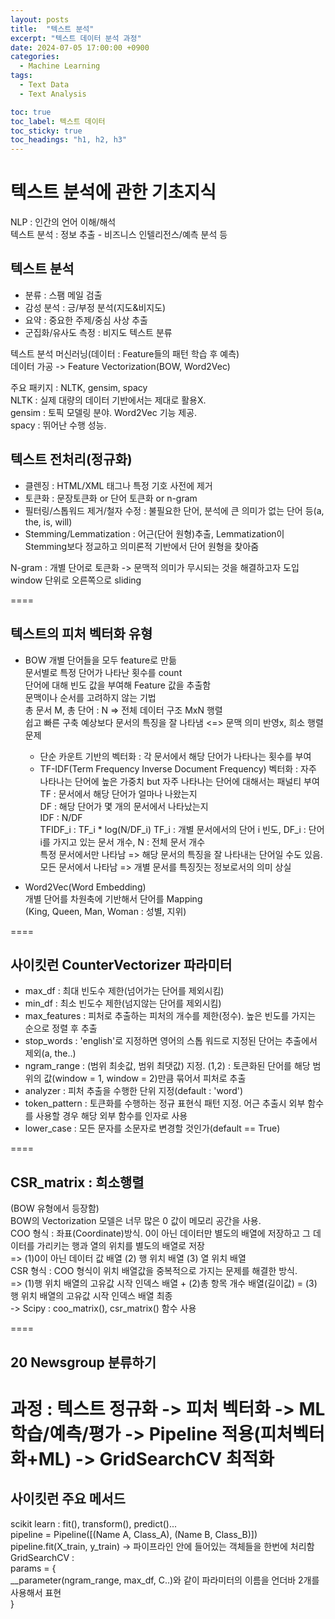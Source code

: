 ```yaml
---
layout: posts
title:  "텍스트 분석"
excerpt: "텍스트 데이터 분석 과정"
date: 2024-07-05 17:00:00 +0900
categories:
  - Machine Learning
tags:
  - Text Data
  - Text Analysis

toc: true
toc_label: 텍스트 데이터
toc_sticky: true
toc_headings: "h1, h2, h3"
---
```


# 텍스트 분석에 관한 기초지식

NLP : 인간의 언어 이해/해석  
텍스트 분석 : 정보 추출 - 비즈니스 인텔리전스/예측 분석 등

## 텍스트 분석  
- 분류 : 스팸 메일 검출
- 감성 분석 : 긍/부정 분석(지도&비지도)
- 요약 : 중요한 주제/중심 사상 추출
- 군집화/유사도 측정 : 비지도 텍스트 분류

텍스트 분석 머신러닝(데이터 : Feature들의 패턴 학습 후 예측)  
데이터 가공 -> Feature Vectorization(BOW, Word2Vec)

주요 패키지 : NLTK, gensim, spacy  
NLTK : 실제 대량의 데이터 기반에서는 제대로 활용X.  
gensim : 토픽 모델링 분야. Word2Vec 기능 제공.  
spacy : 뛰어난 수행 성능.  

## 텍스트 전처리(정규화)  
- 클렌징 : HTML/XML 태그나 특정 기호 사전에 제거
- 토큰화 : 문장토큰화 or 단어 토큰화 or n-gram
- 필터링/스톱워드 제거/철자 수정 : 불필요한 단어, 분석에 큰 의미가 없는 단어 등(a, the, is, will)
- Stemming/Lemmatization : 어근(단어 원형)추출, Lemmatization이 Stemming보다 정교하고 의미론적 기반에서 단어 원형을 찾아줌


N-gram : 개별 단어로 토큰화 -> 문맥적 의미가 무시되는 것을 해결하고자 도입  
window 단위로 오른쪽으로 sliding

====  

## 텍스트의 피처 벡터화 유형  
- BOW
 개별 단어들을 모두 feature로 만듦  
 문서별로 특정 단어가 나타난 횟수를 count  
 단어에 대해 빈도 값을 부여해 Feature 값을 추출함  
 문맥이나 순서를 고려하지 않는 기법  
 총 문서 M, 총 단어 : N => 전체 데이터 구조 MxN 행렬  
 쉽고 빠른 구축 예상보다 문서의 특징을 잘 나타냄 <=> 문맥 의미 반영x, 희소 행렬 문제

  - 단순 카운트 기반의 벡터화 : 각 문서에서 해당 단어가 나타나는 횟수를 부여  
  - TF-IDF(Term Frequency Inverse Document Frequency) 벡터화 : 자주 나타나는 단어에 높은 가중치 but 자주 나타나는 단어에 대해서는 패널티 부여  
	  TF : 문서에서 해당 단어가 얼마나 나왔는지  
	  DF : 해당 단어가 몇 개의 문서에서 나타났는지  
	  IDF : N/DF   
	  TFIDF_i : TF_i * log(N/DF_i) TF_i : 개별 문서에서의 단어 i 빈도, DF_i : 단어 i를 가지고 있는 문서 개수, N : 전체 문서 개수  
	  특정 문서에서만 나타남 => 해당 문서의 특징을 잘 나타내는 단어일 수도 있음.  
	  모든 문서에서 나타남 => 개별 문서를 특징짓는 정보로서의 의미 상실  
- Word2Vec(Word Embedding)  
 개별 단어를 차원축에 기반해서 단어를 Mapping  
 (King, Queen, Man, Woman : 성별, 지위)  

====

## 사이킷런 CounterVectorizer 파라미터
- max_df : 최대 빈도수 제한(넘어가는 단어를 제외시킴)
- min_df : 최소 빈도수 제한(넘지않는 단어를 제외시킴)
- max_features : 피처로 추출하는 피처의 개수를 제한(정수). 높은 빈도를 가지는 순으로 정렬 후 추출
- stop_words : 'english'로 지정하면 영어의 스톱 워드로 지정된 단어는 추출에서 제외(a, the..)
- ngram_range : (범위 최솟값, 범위 최댓값) 지정. (1,2) : 토큰화된 단어를 해당 범위의 값(window = 1, window = 2)만큼 묶어서 피처로 추출
- analyzer : 피처 추출을 수행한 단위 지정(default : 'word')
- token_pattern : 토큰화를 수행하는 정규 표현식 패턴 지정. 어근 추출시 외부 함수를 사용할 경우 해당 외부 함수를 인자로 사용
- lower_case :  모든 문자를 소문자로 변경할 것인가(default == True)

====

## CSR_matrix : 희소행렬  
(BOW 유형에서 등장함)  
BOW의 Vectorization 모델은 너무 많은 0 값이 메모리 공간을 사용.  
COO 형식 : 좌표(Coordinate)방식. 0이 아닌 데이터만 별도의 배열에 저장하고 그 데이터를 가리키는 행과 열의 위치를 별도의 배열로 저장  
=> (1)0이 아닌 데이터 값 배열 (2) 행 위치 배열 (3) 열 위치 배열  
CSR 형식 : COO 형식이 위치 배열값을 중복적으로 가지는 문제를 해결한 방식.  
=> (1)행 위치 배열의 고유값 시작 인덱스 배열 + (2)총 항목 개수 배열(길이값) = (3) 행 위치 배열의 고유값 시작 인덱스 배열 최종  
-> Scipy : coo_matrix(), csr_matrix() 함수 사용  

====  
## 20 Newsgroup 분류하기  
과정 : 텍스트 정규화 -> 피처 벡터화 -> ML 학습/예측/평가 -> Pipeline 적용(피처벡터화+ML) -> GridSearchCV 최적화  
====  
## 사이킷런 주요 메서드  
scikit learn : fit(), transform(), predict()...  
pipeline = Pipeline([(Name A, Class_A), (Name B, Class_B)])  
pipeline.fit(X_train, y_train) -> 파이프라인 안에 들어있는 객체들을 한번에 처리함  
GridSearchCV :  
params = {  
__parameter(ngram_range, max_df, C..)와 같이 파라미터의 이름을 언더바 2개를 사용해서 표현  
}  
